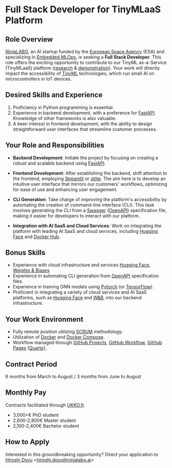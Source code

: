 #  Full Stack Developer for TinyMLaaS Platform

## Role Overview
[NinjaLABO](https://ninjalabo.ai), an AI startup funded
by the [European Space Agency](https://www.esa.int/) (ESA)
and specializing in [Embedded MLOps](https://harvard-edge.github.io/cs249r_book/contents/ops/ops.html#traditional-mlops-vs.-embedded-mlops),
is seeking a **Full Stack Developer**.
This role offers the exciting opportunity to contribute to our TinyML as-a-Service (TinyMLaaS) platform
([research](https://ieeexplore.ieee.org/document/9427352) & [demonstration](https://youtu.be/zPPVzjHHE10?si=ZOgAsr0PSt7xAt15)).
Your work will directly impact the accessibility of [TinyML](https://www.tinyml.org/) technologies, which run small AI on microcontrollers in IoT devices.

## Desired Skills and Experience

1. Proficiency in Python programming is essential.
2. Experience in backend development, with a preference for [FastAPI](https://fastapi.tiangolo.com/). Knowledge of other frameworks is also valuable.
3. A keen interest in frontend development, with the ability to design straightforward user interfaces that streamline customer processes.


## Your Role and Responsibilities

- **Backend Development**: Initiate the project by focusing on creating a
  robust and scalable backend using [FastAPI](https://fastapi.tiangolo.com/).
  
- **Frontend Development**: After establishing the backend, shift
  attention to the frontend, employing [Streamlit](https://streamlit.io/) or [stlite](https://github.com/whitphx/stlite). The aim
  here is to develop an intuitive user interface that mirrors our
  customers' workflows, optimizing for ease of use and enhancing user
  engagement.
  
- **CLI Generation**: Take charge of improving the platform's
  accessibility by automating the creation of command-line interface
  (CLI). This task involves generating the CLI from a [Swagger](https://swagger.io/)
  ([OpenAPI](https://www.openapis.org/)) specification file, making it easier for developers to
  interact with our platform.
  
- **Integration with AI SaaS and Cloud Services**: Work on integrating the
  platform with leading AI SaaS and cloud services, including [Hugging
  Face](https://huggingface.co/) and [Docker Hub](https://hub.docker.com/).


## Bonus Skills
- Experience with cloud infrastructure and services [Hugging Face](https://huggingface.co/), [Weights
& Biases](https://wandb.ai/) 
- Experience in automating CLI generation from [OpenAPI](https://www.openapis.org/) specification files.
- Experience in training DNN models using [Pytorch](https://pytorch.org/) (or [TensorFlow](https://www.tensorflow.org/)).
- Proficient in integrating a variety of cloud services and AI SaaS platforms, such as [Hugging Face](https://huggingface.co/) and [W&B](https://wandb.ai/), into our backend infrastructure. 


## Your Work Environment
- Fully remote position utilizing [SCRUM](https://www.scrum.org/) methodology.
- Utilization of [Docker](https://www.docker.com/) and [Docker Compose](https://docs.docker.com/compose/).
- Workflow managed through
[GitHub Projects](https://docs.github.com/en/issues/planning-and-tracking-with-projects/learning-about-projects/about-projects),
[GitHub Workflow](https://docs.github.com/en/actions/using-workflows),
[GitHub Pages](https://https://pages.github.com/)
([Quarto](https://quarto.org/)),


## Contract Period
6 months from March to August / 3 months from June to August

## Monthly Pay
Contracts facilitated through [UKKO.fi](https://www.ukko.fi/).

- 3,000+€ PhD student
- 2,600-2,800€ Master student
- 2,100-2,400€ Bachelor student


## How to Apply
Interested in this groundbreaking opportunity?
Direct your application to [Hiroshi
Doyu](https://www.linkedin.com/in/hidoyu/)
<[hiroshi.doyu@ninjalabo.ai](mailto:hiroshi.doyu@ninjalabo.ai)>
